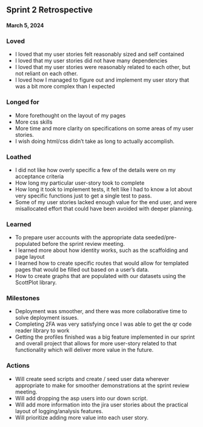 ## Sprint 2 Retrospective
#### March 5, 2024

### Loved
- I loved that my user stories felt reasonably sized and self contained
- I loved that my user stories did not have many dependencies
- I loved that my user stories were reasonably related to each other, but not reliant on each other.
- I loved how I managed to figure out and implement my user story that was a bit more complex than I expected

### Longed for
- More forethought on the layout of my pages
- More css skills
- More time and more clarity on specifications on some areas of my user stories.
- I wish doing html/css didn’t take as long to actually accomplish.

### Loathed
- I did not like how overly specific a few of the details were on my acceptance criteria
- How long my particular user-story took to complete
- How long it took to implement tests, it felt like I had to know a lot about very specific functions just to get a single test to pass.
- Some of my user stories lacked enough value for the end user, and were misallocated effort that could have been avoided with deeper planning.

### Learned
- To prepare user accounts with the appropriate data seeded/pre-populated before the sprint review meeting.
- I learned more about how identity works, such as the scaffolding and page layout
- I learned how to create specific routes that would allow for templated pages that would be filled out based on a user’s data.
- How to create graphs that are populated with our datasets using the ScottPlot library.

### Milestones
- Deployment was smoother, and there was more collaborative time to solve deployment issues. 
- Completing 2FA was very satisfying once I was able to get the qr code reader library to work
- Getting the profiles finished was a big feature implemented in our sprint and overall project that allows for more user-story related to that functionality which will deliver more value in the future.

### Actions
- Will create seed scripts and create / seed user data wherever appropriate to make for smoother demonstrations at the sprint review meeting.
- Will add dropping the asp users into our down script.
- Will add more information into the jira user stories about the practical layout of logging/analysis features.
- Will prioritize adding more value into each user story.
